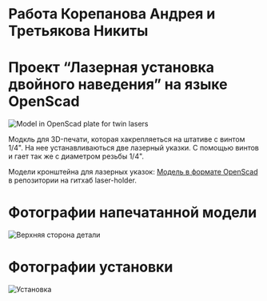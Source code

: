 # Работа Корепанова Андрея и Третьякова Никиты
# Проект “Лазерная установка двойного наведения” на языке OpenScad

![Model in OpenScad plate for twin lasers](image/plate_twin_lasers.png)

Модкль для 3D-печати, которая хакрепляеться на штативе с винтом 1/4". На нее устанавливаються две лазерный указки. С помощью винтов и гает так же с диаметром резьбы 1/4". 

Модели кронштейна для лазерных указок:
[Модель в формате OpenScad](https://github.com/ifizmat/laser-holder) в репозитории на гитхаб laser-holder.

# Фотографии напечатанной модели
![Верхняя сторона детали](image/верхняя_сторона.png)

# Фотографии установки
![Установка](image/установка.png)
